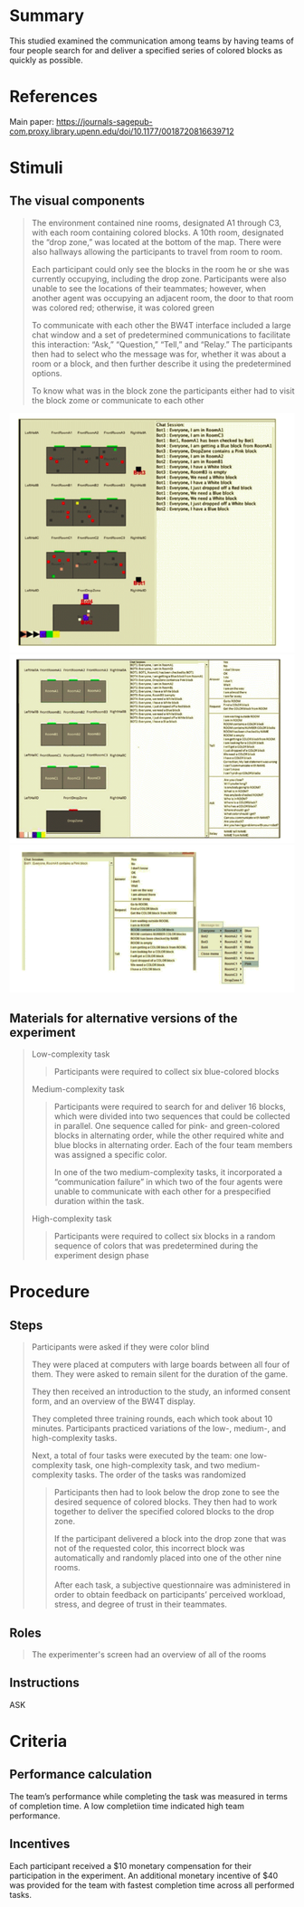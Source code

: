 # Summary
This studied examined the communication among teams by having teams of four people search for and deliver a specified series of colored blocks as quickly as possible.

# References
Main paper: https://journals-sagepub-com.proxy.library.upenn.edu/doi/10.1177/0018720816639712

# Stimuli
## The visual components
>The environment contained nine rooms, designated A1 through C3, with each room containing colored blocks. A 10th room, designated the “drop zone,” was located at the bottom of the map. There were also hallways allowing the participants to travel from room to room.
>
>Each participant could only see the blocks in the room he or she was currently occupying, including the drop zone. Participants were also unable to see the locations of their teammates; however, when another agent was occupying an adjacent room, the door to that room was colored red; otherwise, it was colored green
>
>To communicate with each other the BW4T interface included a large chat window and a set of predetermined communications to facilitate this interaction: “Ask,” “Question,” “Tell,” and “Relay.” The participants then had to select who the message was for, whether it was about a room or a block, and then further describe it using the predetermined options.
>
>To know what was in the block zone the participants either had to visit the block zome or communicate to each other
>
![Experimenter](images/Experimenter.png)
![Participant](images/Participant.png)
![Communication](images/Communication.png)

## Materials for alternative versions of the experiment 
>Low-complexity task
>> Participants were required to collect six blue-colored blocks
>
>Medium-complexity task
>> Participants were required to search for and deliver 16 blocks, which were divided into two sequences that could be collected in parallel. One sequence called for pink- and green-colored blocks in alternating order, while the other required white and blue blocks in alternating order. Each of the four team members was assigned a specific color.
>> 
>> In one of the two medium-complexity tasks, it incorporated a “communication failure” in which two of the four agents were unable to communicate with each other for a prespecified duration within the task.
>>
>High-complexity task
>> Participants were required to collect six blocks in a random sequence of colors that was predetermined during the experiment design phase

# Procedure
## Steps
> Participants were asked if they were color blind
> 
> They were placed at computers with large boards between all four of them. They were asked to remain silent for the duration of the game.
>  
> They then received an introduction to the study, an informed consent form, and an overview of the BW4T display. 
> 
> They completed three training rounds, each which took about 10 minutes. Participants practiced variations of the low-, medium-, and high-complexity tasks.
> 
> Next, a total of four tasks were executed by the team: one low-complexity task, one high-complexity task, and two medium-complexity tasks. The order of the tasks was randomized
>>Participants then had to look below the drop zone to see the desired sequence of colored blocks. They then had to work together to deliver the specified colored blocks to the drop zone.
>>
>> If the participant delivered a block into the drop zone that was not of the requested color, this incorrect block was automatically and randomly placed into one of the other nine rooms.
>> 
>> After each task, a subjective questionnaire was administered in order to obtain feedback on participants’ perceived workload, stress, and degree of trust in their teammates.

## Roles 
>The experimenter's screen had an overview of all of the rooms

## Instructions
ASK

# Criteria
## Performance calculation
The team’s performance while completing the task was measured in terms of completion time. A low completiion time indicated high team performance. 

## Incentives
Each participant received a $10 monetary compensation for their participation in the experiment. An additional monetary incentive of $40 was provided for the team with fastest completion time across all performed tasks.
